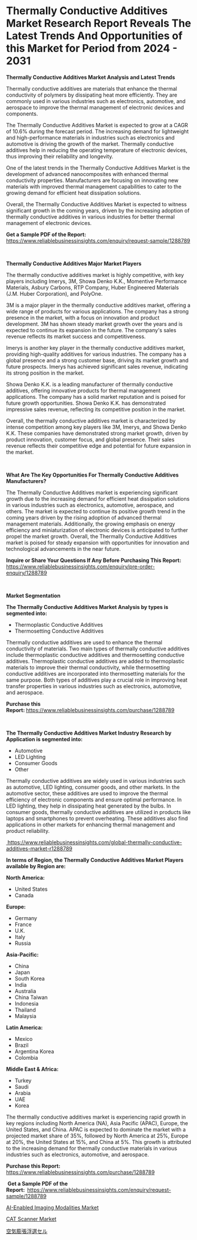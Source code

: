 <p><h1>Thermally Conductive Additives Market Research Report Reveals The Latest Trends And Opportunities of this Market for Period from 2024 - 2031</h1></p><p><strong>Thermally Conductive Additives Market Analysis and Latest Trends</strong></p>
<p><p>Thermally conductive additives are materials that enhance the thermal conductivity of polymers by dissipating heat more efficiently. They are commonly used in various industries such as electronics, automotive, and aerospace to improve the thermal management of electronic devices and components. </p><p>The Thermally Conductive Additives Market is expected to grow at a CAGR of 10.6% during the forecast period. The increasing demand for lightweight and high-performance materials in industries such as electronics and automotive is driving the growth of the market. Thermally conductive additives help in reducing the operating temperature of electronic devices, thus improving their reliability and longevity.</p><p>One of the latest trends in the Thermally Conductive Additives Market is the development of advanced nanocomposites with enhanced thermal conductivity properties. Manufacturers are focusing on innovating new materials with improved thermal management capabilities to cater to the growing demand for efficient heat dissipation solutions.</p><p>Overall, the Thermally Conductive Additives Market is expected to witness significant growth in the coming years, driven by the increasing adoption of thermally conductive additives in various industries for better thermal management of electronic devices.</p></p>
<p><strong>Get a Sample PDF of the Report:&nbsp;</strong> <a href="https://www.reliablebusinessinsights.com/enquiry/request-sample/1288789">https://www.reliablebusinessinsights.com/enquiry/request-sample/1288789</a></p>
<p>&nbsp;</p>
<p><strong>Thermally Conductive Additives Major Market Players</strong></p>
<p><p>The thermally conductive additives market is highly competitive, with key players including Imerys, 3M, Showa Denko K.K., Momentive Performance Materials, Asbury Carbons, RTP Company, Huber Engineered Materials (J.M. Huber Corporation), and PolyOne.</p><p>3M is a major player in the thermally conductive additives market, offering a wide range of products for various applications. The company has a strong presence in the market, with a focus on innovation and product development. 3M has shown steady market growth over the years and is expected to continue its expansion in the future. The company's sales revenue reflects its market success and competitiveness.</p><p>Imerys is another key player in the thermally conductive additives market, providing high-quality additives for various industries. The company has a global presence and a strong customer base, driving its market growth and future prospects. Imerys has achieved significant sales revenue, indicating its strong position in the market.</p><p>Showa Denko K.K. is a leading manufacturer of thermally conductive additives, offering innovative products for thermal management applications. The company has a solid market reputation and is poised for future growth opportunities. Showa Denko K.K. has demonstrated impressive sales revenue, reflecting its competitive position in the market.</p><p>Overall, the thermally conductive additives market is characterized by intense competition among key players like 3M, Imerys, and Showa Denko K.K. These companies have demonstrated strong market growth, driven by product innovation, customer focus, and global presence. Their sales revenue reflects their competitive edge and potential for future expansion in the market.</p></p>
<p>&nbsp;</p>
<p><strong>What Are The Key Opportunities For Thermally Conductive Additives Manufacturers?</strong></p>
<p><p>The Thermally Conductive Additives market is experiencing significant growth due to the increasing demand for efficient heat dissipation solutions in various industries such as electronics, automotive, aerospace, and others. The market is expected to continue its positive growth trend in the coming years driven by the rising adoption of advanced thermal management materials. Additionally, the growing emphasis on energy efficiency and miniaturization of electronic devices is anticipated to further propel the market growth. Overall, the Thermally Conductive Additives market is poised for steady expansion with opportunities for innovation and technological advancements in the near future.</p></p>
<p><strong>Inquire or Share Your Questions If Any Before Purchasing This Report:</strong> <a href="https://www.reliablebusinessinsights.com/enquiry/pre-order-enquiry/1288789">https://www.reliablebusinessinsights.com/enquiry/pre-order-enquiry/1288789</a></p>
<p>&nbsp;</p>
<p><strong>Market Segmentation</strong></p>
<p><strong>The Thermally Conductive Additives Market Analysis by types is segmented into:</strong></p>
<p><ul><li>Thermoplastic Conductive Additives</li><li>Thermosetting Conductive Additives</li></ul></p>
<p><p>Thermally conductive additives are used to enhance the thermal conductivity of materials. Two main types of thermally conductive additives include thermoplastic conductive additives and thermosetting conductive additives. Thermoplastic conductive additives are added to thermoplastic materials to improve their thermal conductivity, while thermosetting conductive additives are incorporated into thermosetting materials for the same purpose. Both types of additives play a crucial role in improving heat transfer properties in various industries such as electronics, automotive, and aerospace.</p></p>
<p><strong>Purchase this Report:&nbsp;</strong><a href="https://www.reliablebusinessinsights.com/purchase/1288789">https://www.reliablebusinessinsights.com/purchase/1288789</a></p>
<p>&nbsp;</p>
<p><strong>The Thermally Conductive Additives Market Industry Research by Application is segmented into:</strong></p>
<p><ul><li>Automotive</li><li>LED Lighting</li><li>Consumer Goods</li><li>Other</li></ul></p>
<p><p>Thermally conductive additives are widely used in various industries such as automotive, LED lighting, consumer goods, and other markets. In the automotive sector, these additives are used to improve the thermal efficiency of electronic components and ensure optimal performance. In LED lighting, they help in dissipating heat generated by the bulbs. In consumer goods, thermally conductive additives are utilized in products like laptops and smartphones to prevent overheating. These additives also find applications in other markets for enhancing thermal management and product reliability.</p></p>
<p><a href="https://www.reliablebusinessinsights.com/global-thermally-conductive-additives-market-r1288789">&nbsp;https://www.reliablebusinessinsights.com/global-thermally-conductive-additives-market-r1288789</a></p>
<p><strong>In terms of Region, the Thermally Conductive Additives Market Players available by Region are:</strong></p>
<p>
    <p> <strong> North America: </strong>
        <ul>
            <li>United States</li>
            <li>Canada</li>
        </ul>
        </p> 
    <p> <strong> Europe: </strong>
        <ul>
            <li>Germany</li>
            <li>France</li>
            <li>U.K.</li>
            <li>Italy</li>
            <li>Russia</li>
        </ul>
        </p> 
    <p> <strong> Asia-Pacific: </strong>
        <ul>
            <li>China</li>
            <li>Japan</li>
            <li>South Korea</li>
            <li>India</li>
            <li>Australia</li>
            <li>China Taiwan</li>
            <li>Indonesia</li>
            <li>Thailand</li>
            <li>Malaysia</li>
        </ul>
        </p> 
    <p> <strong> Latin America: </strong>
        <ul>
            <li>Mexico</li>
            <li>Brazil</li>
            <li>Argentina Korea</li>
            <li>Colombia</li>
        </ul>
        </p> 
    <p> <strong> Middle East & Africa: </strong>
        <ul>
            <li>Turkey</li>
            <li>Saudi</li>
            <li>Arabia</li>
            <li>UAE</li>
            <li>Korea</li>
        </ul>
    </p>
    </p>
<p><p>The thermally conductive additives market is experiencing rapid growth in key regions including North America (NA), Asia Pacific (APAC), Europe, the United States, and China. APAC is expected to dominate the market with a projected market share of 35%, followed by North America at 25%, Europe at 20%, the United States at 15%, and China at 5%. This growth is attributed to the increasing demand for thermally conductive materials in various industries such as electronics, automotive, and aerospace.</p></p>
<p><strong>Purchase this Report: </strong><a href="https://www.reliablebusinessinsights.com/purchase/1288789">https://www.reliablebusinessinsights.com/purchase/1288789</a></p>
<p>&nbsp;<strong>Get a Sample PDF of the Report:&nbsp;&nbsp;</strong><a href="https://www.reliablebusinessinsights.com/enquiry/request-sample/1288789">https://www.reliablebusinessinsights.com/enquiry/request-sample/1288789</a></p>
<p><strong></strong></p>
<p><p><a href="https://github.com/gikababa4/Market-Research-Report-List-1/blob/main/ai-enabled-imaging-modalities-market.md">AI-Enabled Imaging Modalities Market</a></p><p><a href="https://github.com/muhammadasraf467/Market-Research-Report-List-1/blob/main/cat-scanner-market.md">CAT Scanner Market</a></p><p><a href="https://github.com/CarlieShields/Market-Research-Report-List-1/blob/main/2634925117415.md">空気膨張浮選セル</a></p></p>